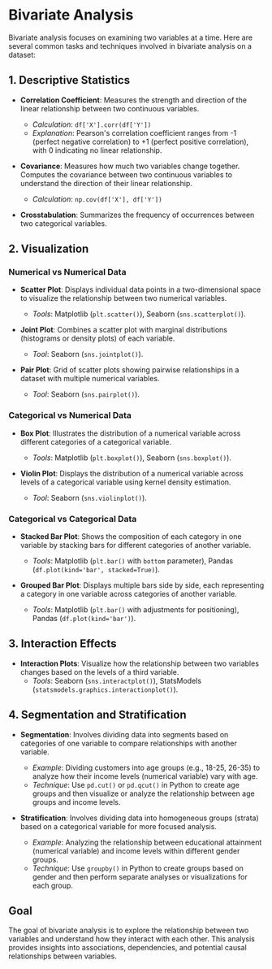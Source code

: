 # Bivariate Analysis

Bivariate analysis focuses on examining two variables at a time. Here are several common tasks and techniques involved in bivariate analysis on a dataset:

## 1. Descriptive Statistics

- **Correlation Coefficient**: Measures the strength and direction of the linear relationship between two continuous variables.
  - *Calculation*: `df['X'].corr(df['Y'])`
  - *Explanation*: Pearson's correlation coefficient ranges from -1 (perfect negative correlation) to +1 (perfect positive correlation), with 0 indicating no linear relationship.
  
- **Covariance**: Measures how much two variables change together. Computes the covariance between two continuous variables to understand the direction of their linear relationship.
  - *Calculation*: `np.cov(df['X'], df['Y'])`
  
- **Crosstabulation**: Summarizes the frequency of occurrences between two categorical variables.

## 2. Visualization

### Numerical vs Numerical Data

- **Scatter Plot**: Displays individual data points in a two-dimensional space to visualize the relationship between two numerical variables.
  - *Tools*: Matplotlib (`plt.scatter()`), Seaborn (`sns.scatterplot()`).
  
- **Joint Plot**: Combines a scatter plot with marginal distributions (histograms or density plots) of each variable.
  - *Tool*: Seaborn (`sns.jointplot()`).
  
- **Pair Plot**: Grid of scatter plots showing pairwise relationships in a dataset with multiple numerical variables.
  - *Tool*: Seaborn (`sns.pairplot()`).

### Categorical vs Numerical Data

- **Box Plot**: Illustrates the distribution of a numerical variable across different categories of a categorical variable.
  - *Tools*: Matplotlib (`plt.boxplot()`), Seaborn (`sns.boxplot()`).
  
- **Violin Plot**: Displays the distribution of a numerical variable across levels of a categorical variable using kernel density estimation.
  - *Tool*: Seaborn (`sns.violinplot()`).

### Categorical vs Categorical Data

- **Stacked Bar Plot**: Shows the composition of each category in one variable by stacking bars for different categories of another variable.
  - *Tools*: Matplotlib (`plt.bar()` with `bottom` parameter), Pandas (`df.plot(kind='bar', stacked=True)`).
  
- **Grouped Bar Plot**: Displays multiple bars side by side, each representing a category in one variable across categories of another variable.
  - *Tools*: Matplotlib (`plt.bar()` with adjustments for positioning), Pandas (`df.plot(kind='bar')`).

## 3. Interaction Effects

- **Interaction Plots**: Visualize how the relationship between two variables changes based on the levels of a third variable.
  - *Tools*: Seaborn (`sns.interactplot()`), StatsModels (`statsmodels.graphics.interactionplot()`).

## 4. Segmentation and Stratification

- **Segmentation**: Involves dividing data into segments based on categories of one variable to compare relationships with another variable.
  - *Example*: Dividing customers into age groups (e.g., 18-25, 26-35) to analyze how their income levels (numerical variable) vary with age.
  - *Technique*: Use `pd.cut()` or `pd.qcut()` in Python to create age groups and then visualize or analyze the relationship between age groups and income levels.
  
- **Stratification**: Involves dividing data into homogeneous groups (strata) based on a categorical variable for more focused analysis.
  - *Example*: Analyzing the relationship between educational attainment (numerical variable) and income levels within different gender groups.
  - *Technique*: Use `groupby()` in Python to create groups based on gender and then perform separate analyses or visualizations for each group.

## Goal

The goal of bivariate analysis is to explore the relationship between two variables and understand how they interact with each other. This analysis provides insights into associations, dependencies, and potential causal relationships between variables.
